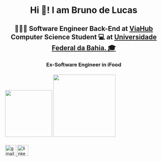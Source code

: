 <h1 align="center">Hi 👋! I am Bruno de Lucas</h1>

###
<h2 align="center">👩🏾‍💻 Software Engineer Back-End at  <a href="https://www.viahub.com.br/">ViaHub</a>
<br>
Computer Science Student 💻 at <a href="https://bcc.ufba.br/">Universidade Federal da Bahia. 🎓</a><br>
<h3 align="center">Ex-Software Engineer in iFood

###

<div>
  <img src="https://github-readme-stats.vercel.app/api?hide_title=false&hide_rank=false&show_icons=true&include_all_commits=true&count_private=true&disable_animations=false&theme=react&locale=en&hide_border=false&username=brunodelucasbarbosa" height="150"/>
  <img src="https://github-readme-stats.vercel.app/api/top-langs?locale=en&hide_title=false&layout=compact&card_width=320&langs_count=8&theme=react&hide_border=false&username=brunodelucasbarbosa" height="200"/>
</div>

###
<div align="left">
  <a href="mailto: brunnobarbosas@gmail.com" target="_blank">
    <img src="https://img.shields.io/static/v1?message=Gmail&logo=gmail&label=&color=D14836&logoColor=white&labelColor=&style=for-the-badge" height="35" alt="gmail logo"  />
  </a>
  <a href="https://www.linkedin.com/in/brunodelucasbarbosa/" target="_blank">
    <img src="https://img.shields.io/static/v1?message=LinkedIn&logo=linkedin&label=&color=0077B5&logoColor=white&labelColor=&style=for-the-badge" height="35" alt="linkedin logo"  />
  </a>

</div>

###